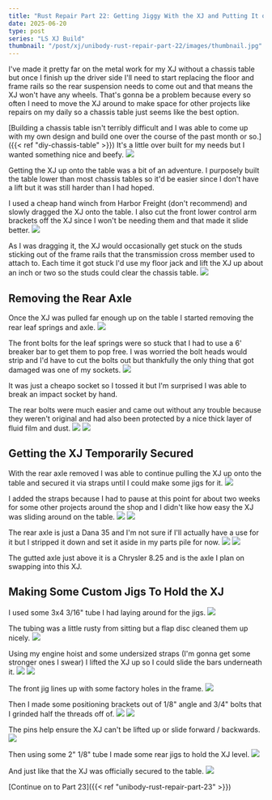 ```yaml
---
title: "Rust Repair Part 22: Getting Jiggy With the XJ and Putting It on a Chassis Table"
date: 2025-06-20
type: post
series: "LS XJ Build"
thumbnail: "/post/xj/unibody-rust-repair-part-22/images/thumbnail.jpg"
---
```


I've made it pretty far on the metal work for my XJ without a chassis table but once I finish up the driver side I'll need to start replacing the floor and frame rails so the rear suspension needs to come out and that means the XJ won't have any wheels. That's gonna be a problem because every so often I need to move the XJ around to make space for other projects like repairs on my daily so a chassis table just seems like the best option.

[Building a chassis table isn't terribly difficult and I was able to come up with my own design and build one over the course of the past month or so.]({{< ref "diy-chassis-table" >}}) It's a little over built for my needs but I wanted something nice and beefy.
![](./images/1.jpg)

Getting the XJ up onto the table was a bit of an adventure. I purposely built the table lower than most chassis tables so it'd be easier since I don't have a lift but it was still harder than I had hoped.

I used a cheap hand winch from Harbor Freight (don't recommend) and slowly dragged the XJ onto the table. I also cut the front lower control arm brackets off the XJ since I won't be needing them and that made it slide better.
![](./images/2.jpg)

As I was dragging it, the XJ would occasionally get stuck on the studs sticking out of the frame rails that the transmission cross member used to attach to. Each time it got stuck I'd use my floor jack and lift the XJ up about an inch or two so the studs could clear the chassis table.
![](./images/3.jpg)

## Removing the Rear Axle

Once the XJ was pulled far enough up on the table I started removing the rear leaf springs and axle.
![](./images/3b.jpg)

The front bolts for the leaf springs were so stuck that I had to use a 6' breaker bar to get them to pop free. I was worried the bolt heads would strip and I'd have to cut the bolts out but thankfully the only thing that got damaged was one of my sockets.
![](./images/4.jpg)

It was just a cheapo socket so I tossed it but I'm surprised I was able to break an impact socket by hand.

The rear bolts were much easier and came out without any trouble because they weren't original and had also been protected by a nice thick layer of fluid film and dust.
![](./images/5.jpg)
![](./images/6.jpg)

## Getting the XJ Temporarily Secured

With the rear axle removed I was able to continue pulling the XJ up onto the table and secured it via straps until I could make some jigs for it.
![](./images/7.jpg)

I added the straps because I had to pause at this point for about two weeks for some other projects around the shop and I didn't like how easy the XJ was sliding around on the table.
![](./images/8.jpg)
![](./images/9.jpg)

The rear axle is just a Dana 35 and I'm not sure if I'll actually have a use for it but I stripped it down and set it aside in my parts pile for now.
![](./images/10.jpg)
![](./images/11.jpg)

The gutted axle just above it is a Chrysler 8.25 and is the axle I plan on swapping into this XJ.

## Making Some Custom Jigs To Hold the XJ

I used some 3x4 3/16" tube I had laying around for the jigs.
![](./images/12.jpg)

The tubing was a little rusty from sitting but a flap disc cleaned them up nicely.
![](./images/13.jpg)

Using my engine hoist and some undersized straps (I'm gonna get some stronger ones I swear) I lifted the XJ up so I could slide the bars underneath it.
![](./images/14.jpg)
![](./images/15.jpg)

The front jig lines up with some factory holes in the frame.
![](./images/16.jpg)

Then I made some positioning brackets out of 1/8" angle and 3/4" bolts that I grinded half the threads off of.
![](./images/17.jpg)
![](./images/18.jpg)

The pins help ensure the XJ can't be lifted up or slide forward / backwards.
![](./images/19.jpg)

Then using some 2" 1/8" tube I made some rear jigs to hold the XJ level.
![](./images/20.jpg)

And just like that the XJ was officially secured to the table.
![](./images/21.jpg)

[Continue on to Part 23]({{< ref "unibody-rust-repair-part-23" >}})
